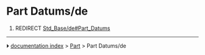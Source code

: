 # Part Datums/de
1.  REDIRECT [Std_Base/de#Part_Datums](Std_Base/de#Part_Datums.md)



---
⏵ [documentation index](../README.md) > [Part](Part_Workbench.md) > Part Datums/de
